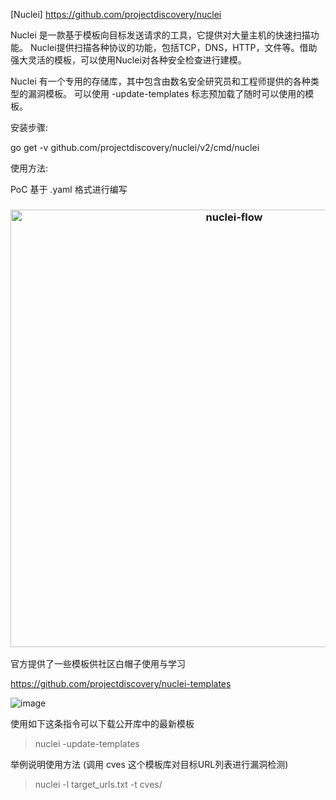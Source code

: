 [Nuclei] https://github.com/projectdiscovery/nuclei

Nuclei 是一款基于模板向目标发送请求的工具，它提供对大量主机的快速扫描功能。 Nuclei提供扫描各种协议的功能，包括TCP，DNS，HTTP，文件等。借助强大灵活的模板，可以使用Nuclei对各种安全检查进行建模。

Nuclei 有一个专用的存储库，其中包含由数名安全研究员和工程师提供的各种类型的漏洞模板。 可以使用 -update-templates 标志预加载了随时可以使用的模板。

安装步骤:

go get -v github.com/projectdiscovery/nuclei/v2/cmd/nuclei

使用方法:

PoC 基于 .yaml 格式进行编写

<h3 align="center">
  <img src="https://raw.githubusercontent.com/projectdiscovery/nuclei/master/static/nuclei-flow.jpg" alt="nuclei-flow" width="700px"></a>
</h3>

官方提供了一些模板供社区白帽子使用与学习  

https://github.com/projectdiscovery/nuclei-templates

![image](https://user-images.githubusercontent.com/69717362/114150722-f1e8d980-994e-11eb-8169-675838166f53.png)

使用如下这条指令可以下载公开库中的最新模板

> nuclei -update-templates   

举例说明使用方法 (调用 cves 这个模板库对目标URL列表进行漏洞检测)   

> nuclei -l target_urls.txt -t cves/   
